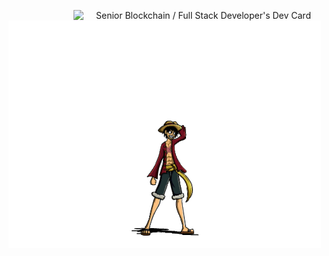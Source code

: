 

<p align="center">
 <img align="right" src="https://api.daily.dev/devcards/9f8afbe7957643b0a7c1b11a26e032b0.png?r=7d8" width="400" alt="Senior Blockchain / Full Stack Developer's Dev Card"/>
 <img align="left" alt="OnePiece_Luffy" src="https://raw.githubusercontent.com/dev-akshat/archive/main/images/gifs/anime/luffy.gif"/>
</p>




